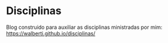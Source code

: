 # Disciplinas

Blog construido para auxiliar as disciplinas ministradas por mim: https://walberti.github.io/disciplinas/

